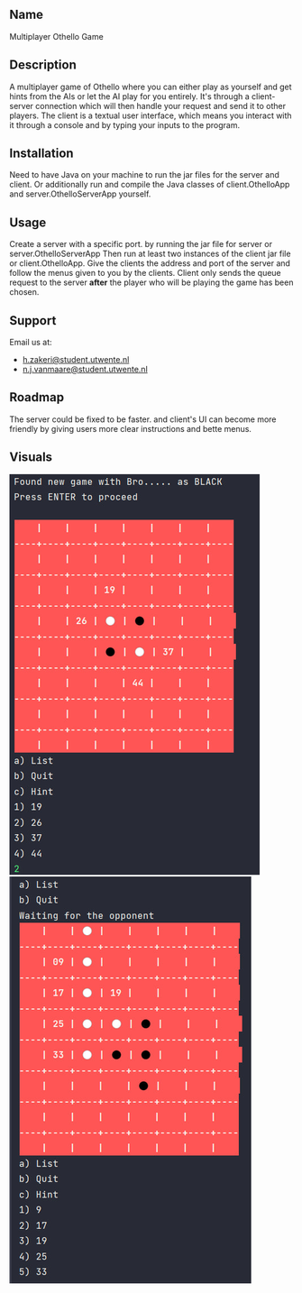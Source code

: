 ## Name

Multiplayer Othello Game

## Description

A multiplayer game of Othello where you can either play as yourself and get hints from the AIs or let the AI play for
you entirely. It's through a client-server connection which will then handle your request and send it to other players.
The client is a textual user interface, which means you interact with it through a console and by typing your inputs to
the program.

## Installation

Need to have Java on your machine to run the jar files for the server and client. Or additionally run and compile the
Java classes of client.OthelloApp and server.OthelloServerApp yourself.

## Usage

Create a server with a specific port. by running the jar file for server or server.OthelloServerApp
Then run at least two instances of the client jar file or client.OthelloApp.
Give the clients the address and port of the server and follow the menus given to you by the clients.
Client only sends the queue request to the server **after** the player who will be playing the game has been chosen.

## Support

Email us at:

- h.zakeri@student.utwente.nl
- n.j.vanmaare@student.utwente.nl

## Roadmap

The server could be fixed to be faster. and client's UI can become more friendly
by giving users more clear instructions and bette menus.

## Visuals

![image](img2.jpg)
![image](img1.jpg)

